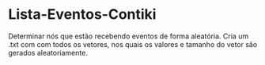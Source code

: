 # Lista-Eventos-Contiki
Determinar nós que estão recebendo eventos de forma aleatória.
Cria um .txt com com todos os vetores, nos quais os valores e tamanho do vetor são gerados aleatoriamente.

